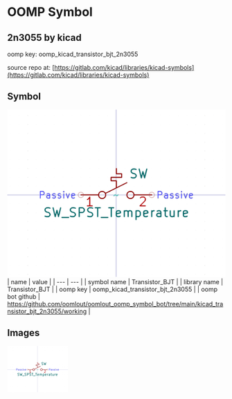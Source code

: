 # OOMP Symbol  
## 2n3055  by kicad  
  
oomp key: oomp_kicad_transistor_bjt_2n3055  
  
source repo at: [https://gitlab.com/kicad/libraries/kicad-symbols](https://gitlab.com/kicad/libraries/kicad-symbols)  
## Symbol  
  
[![working.png](working_600.png)](working.png)  
| name | value | 
| --- | --- | 
| symbol name | Transistor_BJT | 
| library name | Transistor_BJT | 
| oomp key | oomp_kicad_transistor_bjt_2n3055 | 
| oomp bot github | https://github.com/oomlout/oomlout_oomp_symbol_bot/tree/main/kicad_transistor_bjt_2n3055/working | 
## Images  
  
[![working.png](working_140.png)](working.png)  
